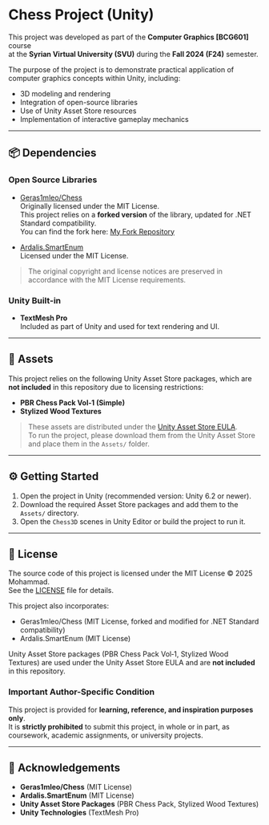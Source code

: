 # Chess Project (Unity)

This project was developed as part of the **Computer Graphics [BCG601]** course  
at the **Syrian Virtual University (SVU)** during the **Fall 2024 (F24)** semester.  

The purpose of the project is to demonstrate practical application of computer graphics concepts within Unity, including:
- 3D modeling and rendering
- Integration of open-source libraries
- Use of Unity Asset Store resources
- Implementation of interactive gameplay mechanics

---

## 📦 Dependencies

### Open Source Libraries
- [Geras1mleo/Chess](https://github.com/Geras1mleo/Chess)  
  Originally licensed under the MIT License.  
  This project relies on a **forked version** of the library, updated for .NET Standard compatibility.  
  You can find the fork here: [My Fork Repository](https://github.com/Mohammad-Diab/ChessLib)

- [Ardalis.SmartEnum](https://github.com/ardalis/SmartEnum)  
  Licensed under the MIT License.  

> The original copyright and license notices are preserved in accordance with
> the MIT License requirements.

### Unity Built-in
- **TextMesh Pro**  
  Included as part of Unity and used for text rendering and UI.

---

## 🎨 Assets

This project relies on the following Unity Asset Store packages, which are **not included** in this repository due to licensing restrictions:

- **PBR Chess Pack Vol‑1 (Simple)**  
- **Stylized Wood Textures**

> These assets are distributed under the [Unity Asset Store EULA](https://unity.com/legal/as-terms).  
> To run the project, please download them from the Unity Asset Store and place them in the `Assets/` folder.

---

## ⚙️ Getting Started

1. Open the project in Unity (recommended version: Unity 6.2 or newer).  
2. Download the required Asset Store packages and add them to the `Assets/` directory.  
3. Open the `Chess3D` scenes in Unity Editor or build the project to run it.

---

## 📜 License

The source code of this project is licensed under the MIT License © 2025 Mohammad.  
See the [LICENSE](./LICENSE) file for details.

This project also incorporates:
- Geras1mleo/Chess (MIT License, forked and modified for .NET Standard compatibility)
- Ardalis.SmartEnum (MIT License)

Unity Asset Store packages (PBR Chess Pack Vol‑1, Stylized Wood Textures) are used under the Unity Asset Store EULA and are **not included** in this repository.

### Important Author-Specific Condition
This project is provided for **learning, reference, and inspiration purposes only**.  
It is **strictly prohibited** to submit this project, in whole or in part, as coursework, academic assignments, or university projects.

---

## 🙌 Acknowledgements

- **Geras1mleo/Chess** (MIT License)  
- **Ardalis.SmartEnum** (MIT License)  
- **Unity Asset Store Packages** (PBR Chess Pack, Stylized Wood Textures)  
- **Unity Technologies** (TextMesh Pro)
